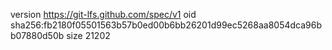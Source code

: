 version https://git-lfs.github.com/spec/v1
oid sha256:fb2180f05501563b57b0ed00b6bb26201d99ec5268aa8054dca96bb07880d50b
size 21202
